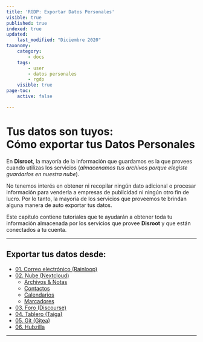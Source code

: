 ```yaml
---
title: 'RGDP: Exportar Datos Personales'
visible: true
published: true
indexed: true
updated:
    last_modified: "Diciembre 2020"
taxonomy:
    category:
        - docs
    tags:
        - user
        - datos personales
        - rgdp
    visible: true
page-toc:
    active: false

---
```


# Tus datos son tuyos:<br>Cómo exportar tus Datos Personales


En **Disroot**, la mayoría de la información que guardamos es la que provees cuando utilizas los servicios (*almacenamos tus archivos porque elegiste guardarlos en nuestra nube*).

No tenemos interés en obtener ni recopilar ningún dato adicional o procesar información para venderla a empresas de publicidad ni ningún otro fin de lucro. Por lo tanto, la mayoría de los servicios que proveemos te brindan alguna manera de auto exportar tus datos.

Este capítulo contiene tutoriales que te ayudarán a obtener toda tu información almacenada por los servicios que provee **Disroot** y que están conectados a tu cuenta.

---

## Exportar tus datos desde:
- [01. Correo electrónico (Rainloop)](rainloop)
- [02. Nube (Nextcloud)](nextcloud)
  - [Archivos & Notas](nextcloud/files)
  - [Contactos](nextcloud/contacts)
  - [Calendarios](nextcloud/calendar)
  - [Marcadores](nextcloud/bookmarks)
- [03. Foro (Discourse)](discourse)
- [04. Tablero (Taiga)](taiga)
- [05. Git (Gitea)](git)
- [06. Hubzilla](hubzilla)

---
